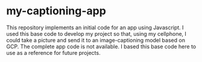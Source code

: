 # my-captioning-app

This repository implements an initial code for an app using Javascript. I used this base code to develop my project so that, using my cellphone, I could take a picture and send it to an image-captioning model based on GCP. The complete app code is not available. I based this base code here to use as a reference for future projects. 
